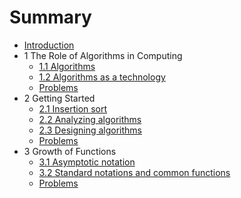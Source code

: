 # Summary

* [Introduction](README.md)
* 1 The  Role of Algorithms in Computing
    * [1.1 Algorithms](Chapter_1_The_Role_of_Algorithms_in_Computing/exercises_1.1.md)
    * [1.2 Algorithms as a technology](Chapter_1_The_Role_of_Algorithms_in_Computing/exercises_1.2.md)
    * [Problems](Chapter_1_The_Role_of_Algorithms_in_Computing/problems.md)
* 2 Getting Started
    * [2.1 Insertion sort](Chapter_2_Getting_Started/exercises_2.1.md)
    * [2.2 Analyzing algorithms](Chapter_2_Getting_Started/exercises_2.2.md)
    * [2.3 Designing algorithms](Chapter_2_Getting_Started/exercises_2.3.md)
    * [Problems](Chapter_2_Getting_Started/problems.md)
* 3 Growth of Functions
    * [3.1 Asymptotic notation](Chapter_3_Growth_of_Functions/exercises3.1.md)
    * [3.2 Standard notations and common functions](Chapter_3_Growth_of_Functions/exercises3.2.md)
    * [Problems](Chapter_3_Growth_of_Functions/problems.md)
